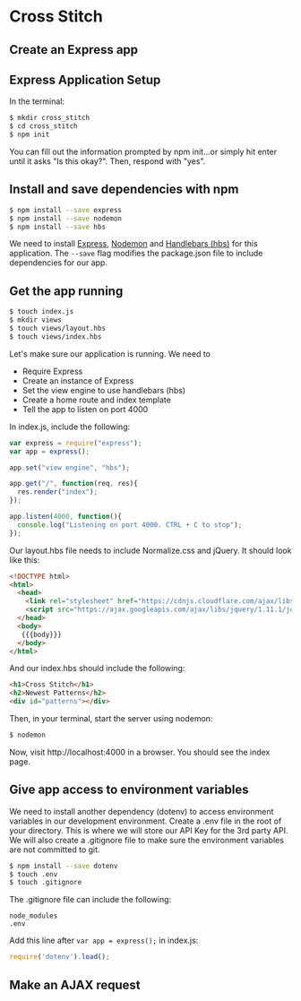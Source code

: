 # Cross Stitch
## Create an Express app

## Express Application Setup

In the terminal:
```bash
$ mkdir cross_stitch
$ cd cross_stitch
$ npm init
```
You can fill out the information prompted by npm init...or simply hit enter until it asks "Is this okay?". Then, respond with "yes".

## Install and save dependencies with npm
```bash
$ npm install --save express
$ npm install --save nodemon
$ npm install --save hbs
```
We need to install [Express](http://expressjs.com/), [Nodemon](http://nodemon.io/) and [Handlebars (hbs)](http://handlebarsjs.com/) for this application. The `--save` flag modifies the package.json file to include dependencies for our app.

## Get the app running

```bash
$ touch index.js
$ mkdir views
$ touch views/layout.hbs
$ touch views/index.hbs
```

Let's make sure our application is running. We need to
- Require Express
- Create an instance of Express
- Set the view engine to use handlebars (hbs)
- Create a home route and index template
- Tell the app to listen on port 4000

In index.js, include the following:
```javascript
var express = require("express");
var app = express();

app.set("view engine", "hbs");

app.get("/", function(req, res){
  res.render("index");
});

app.listen(4000, function(){
  console.log("Listening on port 4000. CTRL + C to stop");
});
```
Our layout.hbs file needs to include Normalize.css and jQuery. It should look like this:
```html
<!DOCTYPE html>
<html>
  <head>
    <link rel="stylesheet" href="https://cdnjs.cloudflare.com/ajax/libs/normalize/3.0.3/normalize.css">
    <script src="https://ajax.googleapis.com/ajax/libs/jquery/1.11.1/jquery.min.js"></script>
  </head>
  <body>
   {{{body}}}
  </body>
</html>
```

And our index.hbs should include the following:
```html
<h1>Cross Stitch</h1>
<h2>Newest Patterns</h2>
<div id="patterns"></div>
```

Then, in your terminal, start the server using nodemon:
```bash
$ nodemon
```

Now, visit http://localhost:4000 in a browser. You should see the index page.

## Give app access to environment variables
We need to install another dependency (dotenv) to access environment variables in our development environment. Create a .env file in the root of your directory. This is where we will store our API Key for the 3rd party API. We will also create a .gitignore file to make sure the environment variables are not committed to git.

```bash
$ npm install --save dotenv
$ touch .env
$ touch .gitignore
```

The .gitignore file can include the following:
```
node_modules
.env
```

Add this line after `var app = express();` in index.js:
```javascript
require('dotenv').load();
```

## Make an AJAX request
